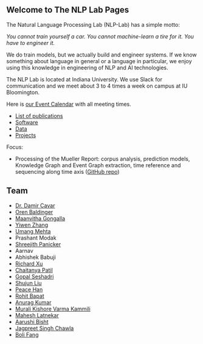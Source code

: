 ## Welcome to The NLP Lab Pages

The Natural Language Processing Lab (NLP-Lab) has a simple motto:

*You cannot train yourself a car. You cannot machine-learn a tire for it. You have to engineer it.*

We do train models, but we actually build and engineer systems. If we know something about language in general or a language in particular, we enjoy using this knowledge in engineering of NLP and AI technologies.


The NLP Lab is located at Indiana University. We use Slack for communication and we meet about 3 to 4 times a week on campus at IU Bloomington.

Here is [our Event Calendar](https://calendar.google.com/calendar/embed?src=3h9o18o7i82tjmmt5q2j3qgkj8%40group.calendar.google.com&ctz=America%2FNew_York) with all meeting times.


- [List of publications](/publications)
- [Software](/software)
- [Data](/data)
- [Projects](/projects)

Focus:

- Processing of the Mueller Report: corpus analysis, prediction models, Knowledge Graph and Event Graph extraction, time reference and sequencing along time axis ([GitHub repo](https://github.com/dcavar/Mueller_Report_NLP_Analysis))


## Team

- [Dr. Damir Cavar](http://damir.cavar.me/)
- [Oren Baldinger](https://github.com/orenbaldinger)  
- [Maanvitha Gongalla](https://github.com/maanvithag)
- [Yiwen Zhang](https://github.com/yiwenzh29)  
- [Umang Mehta](https://umangrmehta.github.io/)
- Prashant Modak
- [Shreejith Panicker](https://skpanick.github.io/)
- Aarnav  
- Abhishek Babuji  
- [Richard Xu](https://github.com/richardxu204)
- [Chaitanya Patil](https://github.com/Chaitz333)
- [Gopal Seshadri](https://github.com/GopalSeshadri)
- [Shujun Liu](https://github.com/liu-shuj/)
- [Peace Han](https://github.com/P-eaceHan)
- [Rohit Bapat](https://github.com/rohitbapat/)
- [Anurag Kumar](https://github.com/anuragkumar95)
- [Murali Kishore Varma Kammili](https://github.com/mkvk)
- [Mahesh Latnekar](https://github.com/mrlatnek)
- [Aarushi Bisht](https://github.com/aarushiibisht)
- [Jagpreet Singh Chawla](https://github.com/jagpreetschawla)
- [Boli Fang](https://github.com/blf11139)
